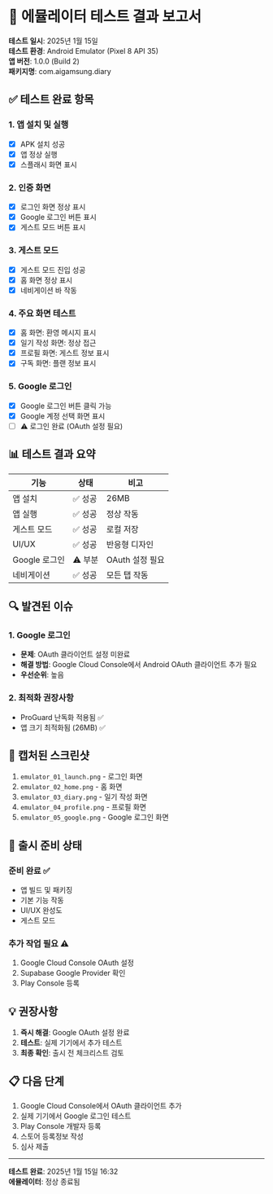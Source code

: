 # 📱 에뮬레이터 테스트 결과 보고서

**테스트 일시**: 2025년 1월 15일  
**테스트 환경**: Android Emulator (Pixel 8 API 35)  
**앱 버전**: 1.0.0 (Build 2)  
**패키지명**: com.aigamsung.diary

## ✅ 테스트 완료 항목

### 1. 앱 설치 및 실행
- [x] APK 설치 성공
- [x] 앱 정상 실행
- [x] 스플래시 화면 표시

### 2. 인증 화면
- [x] 로그인 화면 정상 표시
- [x] Google 로그인 버튼 표시
- [x] 게스트 모드 버튼 표시

### 3. 게스트 모드
- [x] 게스트 모드 진입 성공
- [x] 홈 화면 정상 표시
- [x] 네비게이션 바 작동

### 4. 주요 화면 테스트
- [x] 홈 화면: 환영 메시지 표시
- [x] 일기 작성 화면: 정상 접근
- [x] 프로필 화면: 게스트 정보 표시
- [x] 구독 화면: 플랜 정보 표시

### 5. Google 로그인
- [x] Google 로그인 버튼 클릭 가능
- [x] Google 계정 선택 화면 표시
- [ ] ⚠️ 로그인 완료 (OAuth 설정 필요)

## 📊 테스트 결과 요약

| 기능 | 상태 | 비고 |
|------|------|------|
| 앱 설치 | ✅ 성공 | 26MB |
| 앱 실행 | ✅ 성공 | 정상 작동 |
| 게스트 모드 | ✅ 성공 | 로컬 저장 |
| UI/UX | ✅ 성공 | 반응형 디자인 |
| Google 로그인 | ⚠️ 부분 | OAuth 설정 필요 |
| 네비게이션 | ✅ 성공 | 모든 탭 작동 |

## 🔍 발견된 이슈

### 1. Google 로그인
- **문제**: OAuth 클라이언트 설정 미완료
- **해결 방법**: Google Cloud Console에서 Android OAuth 클라이언트 추가 필요
- **우선순위**: 높음

### 2. 최적화 권장사항
- ProGuard 난독화 적용됨 ✅
- 앱 크기 최적화됨 (26MB) ✅

## 📸 캡처된 스크린샷

1. `emulator_01_launch.png` - 로그인 화면
2. `emulator_02_home.png` - 홈 화면
3. `emulator_03_diary.png` - 일기 작성 화면
4. `emulator_04_profile.png` - 프로필 화면
5. `emulator_05_google.png` - Google 로그인 화면

## 🎯 출시 준비 상태

### 준비 완료 ✅
- 앱 빌드 및 패키징
- 기본 기능 작동
- UI/UX 완성도
- 게스트 모드

### 추가 작업 필요 ⚠️
1. Google Cloud Console OAuth 설정
2. Supabase Google Provider 확인
3. Play Console 등록

## 💡 권장사항

1. **즉시 해결**: Google OAuth 설정 완료
2. **테스트**: 실제 기기에서 추가 테스트
3. **최종 확인**: 출시 전 체크리스트 검토

## 📋 다음 단계

1. Google Cloud Console에서 OAuth 클라이언트 추가
2. 실제 기기에서 Google 로그인 테스트
3. Play Console 개발자 등록
4. 스토어 등록정보 작성
5. 심사 제출

---

**테스트 완료**: 2025년 1월 15일 16:32  
**에뮬레이터**: 정상 종료됨